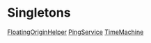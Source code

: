 # Singletons
[FloatingOriginHelper](floating_origin_helper.md)
[PingService](ping_service.md)
[TimeMachine](time_machine.md)
